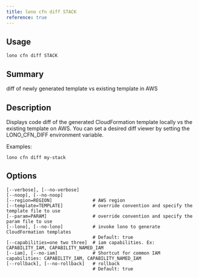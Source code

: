 ```yaml
---
title: lono cfn diff STACK
reference: true
---
```


## Usage

    lono cfn diff STACK

## Summary

diff of newly generated template vs existing template in AWS
## Description

Displays code diff of the generated CloudFormation template locally vs the existing template on AWS. You can set a desired diff viewer by setting the LONO_CFN_DIFF environment variable.

Examples:

    lono cfn diff my-stack


## Options

```
[--verbose], [--no-verbose]     
[--noop], [--no-noop]           
[--region=REGION]               # AWS region
[--template=TEMPLATE]           # override convention and specify the template file to use
[--param=PARAM]                 # override convention and specify the param file to use
[--lono], [--no-lono]           # invoke lono to generate CloudFormation templates
                                # Default: true
[--capabilities=one two three]  # iam capabilities. Ex: CAPABILITY_IAM, CAPABILITY_NAMED_IAM
[--iam], [--no-iam]             # Shortcut for common IAM capabilities: CAPABILITY_IAM, CAPABILITY_NAMED_IAM
[--rollback], [--no-rollback]   # rollback
                                # Default: true
```

